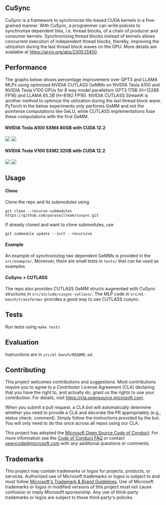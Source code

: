 CuSync
---------------------

CuSync is a framework to synchronize tile-based CUDA kernels in a fine-grained manner.
With CuSync, a programmer can write policies to synchronize dependent tiles, i.e. thread blocks, of a chain of producer and consumer kernels.
Synchronizing thread blocks instead of kernels allows concurrent execution of independent thread blocks, thereby, improving the utilization during the last thread block waves on the GPU.
More details are available at https://arxiv.org/abs/2305.13450.

## Performance

The graphs below shows percentage improvement over GPT3 and LLAMA MLPs using optimized NVIDIA CUTLASS GeMMs on NVIDIA Tesla A100 and NVIDIA Tesla V100 GPUs for 8 way model parallelism GPT3 175B (H=12288 FP16) and LLAMA 65.2B (H=8192 FP16).
NVIDIA CUTLASS StreamK is another method to optimize the utilization during the last thread block wave.
PyTorch in the below experiments only performs GeMM and not the pointwise computations like GeLU, while CUTLASS implementations fuse these computations with the first GeMM. 

#### NVIDIA Tesla A100 SXM4 80GB with CUDA 12.2
![](https://github.com/parasailteam/cusync/blob/main/src/ml-bench/plots/mlp-gpt3-a100.png?raw=true)
![](https://github.com/parasailteam/cusync/blob/main/src/ml-bench/plots/mlp-llama-a100.png?raw=true)

#### NVIDIA Tesla V100 SXM2 32GB with CUDA 12.2
![](https://github.com/parasailteam/cusync/blob/main/src/ml-bench/plots/mlp-gpt3-v100.png?raw=true)
![](https://github.com/parasailteam/cusync/blob/main/src/ml-bench/plots/mlp-llama-v100.png?raw=true)

## Usage

#### Clone
Clone the repo and its submodules using 

```git clone --recurse-submodules https://github.com/parasailteam/cusync.git```

If already cloned and want to clone submodules, use

```git submodule update --init --recursive```

#### Example
An example of synchronizing two dependent GeMMs is provided in the `src/example/`. Moreover, there are small tests in `tests/` that can be used as examples.

#### CuSync + CUTLASS

The repo also provides CUTLASS GeMM structs augmented with CuSync structures in `src/include/cusync-cutlass/`.
The MLP code in `src/ml-bench/transformer` provides a good way to use CUTLASS cusync.

## Tests

Run tests using `make tests`

## Evaluation

Instructions are in `src/ml-bench/README.md`.

## Contributing

This project welcomes contributions and suggestions.  Most contributions require you to agree to a
Contributor License Agreement (CLA) declaring that you have the right to, and actually do, grant us
the rights to use your contribution. For details, visit https://cla.opensource.microsoft.com.

When you submit a pull request, a CLA bot will automatically determine whether you need to provide
a CLA and decorate the PR appropriately (e.g., status check, comment). Simply follow the instructions
provided by the bot. You will only need to do this once across all repos using our CLA.

This project has adopted the [Microsoft Open Source Code of Conduct](https://opensource.microsoft.com/codeofconduct/).
For more information see the [Code of Conduct FAQ](https://opensource.microsoft.com/codeofconduct/faq/) or
contact [opencode@microsoft.com](mailto:opencode@microsoft.com) with any additional questions or comments.

## Trademarks

This project may contain trademarks or logos for projects, products, or services. Authorized use of Microsoft 
trademarks or logos is subject to and must follow 
[Microsoft's Trademark & Brand Guidelines](https://www.microsoft.com/en-us/legal/intellectualproperty/trademarks/usage/general).
Use of Microsoft trademarks or logos in modified versions of this project must not cause confusion or imply Microsoft sponsorship.
Any use of third-party trademarks or logos are subject to those third-party's policies.


